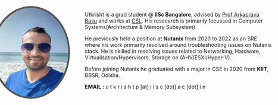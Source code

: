<img width="200" height="240" src="profile.jpg" style="float: left; margin: 0px 20px 0px -250px; border-radius: 50%;  border: 5px solid #555;">

Utkrisht is a grad student @ <b>IISc Bangalore</b>, advised by [Prof Arkaprava Basu](https://www.csa.iisc.ac.in/~arkapravab/index.html) and works at [CSL](https://csl.csa.iisc.ac.in/). His reseearch is primarily focussed in Computer Systems(Architecture & Memory Subsystem) 

He previously held a position at <b>Nutanix</b> from 2020 to 2022 as an SRE where his work primarily revolved around troubleshooting issues on Nutanix stack. He is skilled in resolving issues related to Networking, Hardware, Virtualisation/Hypervisors, Storage on (AHV/ESXi/Hyper-V).

Before joining Nutanix he graduated with a major in CSE in 2020 from <b>KIIT</b>, BBSR, Odisha.

<b>EMAIL :</b> u t k r i s h t p [at] i i s c [dot] a c [dot] i n


